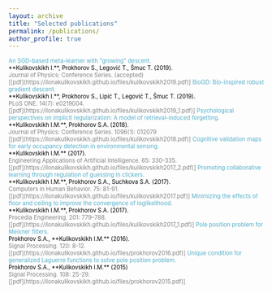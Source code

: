 ```yaml
---
layout: archive
title: "Selected publications"
permalink: /publications/
author_profile: true
---
```

<span style = "font-size: 80%;">

<span style="color:#52adc8">
An SGD-based meta-learner with "growing" descent.<br/>
<span style="color:black">
**Kulikovskikh I.**, Prokhorov S., Legović T., Šmuc T. (2019). <br/>
<span style="color:gray">
Journal of Physics: Conference Series. (accepted)<br/>
[[pdf](https://ilonakulikovskikh.github.io/files/kulikovskikh2019.pdf)]

<span style="color:#52adc8">
BioGD: Bio-inspired robust gradient descent.<br/>
<span style="color:black">
**Kulikovskikh I.**, Prokhorov S., Lipić T., Legović T., Šmuc T. (2019). <br/>
<span style="color:gray">
PLoS ONE. 14(7): e0219004.<br/>
[[pdf](https://ilonakulikovskikh.github.io/files/kulikovskikh2019_1.pdf)]

<span style="color:#52adc8">
Psychological perspectives on implicit regularization: A model of retrieval-induced forgetting.<br/>
<span style="color:black">
**Kulikovskikh I.M.**, Prokhorov S.A. (2018). <br/>
<span style="color:gray">
Journal of Physics: Conference Series. 1096(1): 012079<br/>
[[pdf](https://ilonakulikovskikh.github.io/files/kulikovskikh2018.pdf)]

<span style="color:#52adc8">
Cognitive validation maps for early occupancy detection in environmental sensing.<br/>
<span style="color:black">
**Kulikovskikh I.M.** (2017). <br/>
<span style="color:gray">
Engineering Applications of Artificial Intelligence. 65: 330-335.<br/>
[[pdf](https://ilonakulikovskikh.github.io/files/kulikovskikh2017_2.pdf)]

<span style="color:#52adc8; fontsize = 12pt">
Promoting collaborative learning through regulation of guessing in clickers.<br/>
<span style="color:black">
**Kulikovskikh I.M.**, Prokhorov S.A., Suchkova S.A. (2017). <br/>
<span style="color:gray">
Computers in Human Behavior. 75: 81-91.<br/>
[[pdf](https://ilonakulikovskikh.github.io/files/kulikovskikh2017.pdf)]

<span style="color:#52adc8">
Minimizing the effects of floor and ceiling to improve the convergence of loglikelihood.<br/>
<span style="color:black">
**Kulikovskikh I.M.**, Prokhorov S.A. (2017). <br/>
<span style="color:gray">
Procedia Engineering. 201: 779–788.<br/>
[[pdf](https://ilonakulikovskikh.github.io/files/kulikovskikh2017_1.pdf)]

<span style="color:#52adc8">
Pole position problem for Meixner filters.<br/>
<span style="color:black">
Prokhorov S.A., **Kulikovskikh I.M.** (2016).<br/>
<span style="color:gray">
Signal Processing. 120: 8-12.<br/>
[[pdf](https://ilonakulikovskikh.github.io/files/prokhorov2016.pdf)]

<span style="color:#52adc8">
Unique condition for generalized  Laguerre functions to solve pole position problem. <br/>
<span style="color:black">
Prokhorov S.A., **Kulikovskikh I.M.** (2015) <br/>
<span style="color:gray">
Signal Processing. 108: 25-29. <br/>
[[pdf](https://ilonakulikovskikh.github.io/files/prokhorov2015.pdf)]

